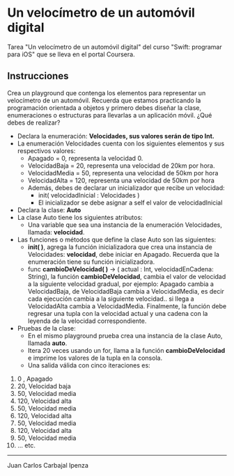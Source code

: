 # Un velocímetro de un automóvil digital
Tarea "Un velocímetro de un automóvil digital" del curso "Swift: programar para iOS" que se lleva en el portal Coursera.
## Instrucciones
Crea un playground que contenga los elementos para representar un velocímetro de un automóvil. Recuerda que estamos practicando la programación orientada a objetos y primero debes diseñar la clase, enumeraciones o estructuras para llevarlas a un aplicación móvil. ¿Qué debes de realizar?
* Declara la enumeración: **Velocidades, sus valores serán de tipo Int.**
* La enumeración Velocidades cuenta con los siguientes elementos y sus respectivos valores:
  - Apagado = 0, representa la velocidad 0.
  - VelocidadBaja = 20, representa una velocidad de 20km por hora.
  - VelocidadMedia = 50, representa una velocidad de 50km por hora
  - VelocidadAlta = 120, representa una velocidad de 50km por hora
  - Además, debes de declarar un inicializador que recibe un velocidad:
    + init( velocidadInicial : Velocidades )
    + El inicializador se debe asignar a self el valor de velocidadInicial
* Declara la clase: **Auto**
* La clase Auto tiene los siguientes atributos:
  - Una variable que sea una instancia de la enumeración Velocidades, llamada: **velocidad**.
* Las funciones o métodos que define la clase Auto son las siguientes:
  - **init( )**, agrega la función inicializadora que crea una instancia de Velocidades: **velocidad**, debe iniciar en Apagado. Recuerda que la enumeración tiene su función inicializadora.
  - func **cambioDeVelocidad( )** -> ( actual : Int, velocidadEnCadena: String), la función **cambioDeVelocidad**, cambia el valor de velocidad a la siguiente velocidad gradual, por ejemplo:  Apagado cambia a VelocidadBaja, de VelocidadBaja cambia a VelocidadMedia, es decir cada ejecución cambia a la siguiente velocidad.. si llega a VelocidadAlta cambia a VelocidadMedia. Finalmente, la función debe regresar una tupla con la velocidad actual y una cadena con la leyenda de la velocidad correspondiente.
* Pruebas de la clase:
  - En el mismo playground prueba crea una instancia de la clase Auto, llamada **auto**.
  - Itera 20 veces usando un for, llama a la función **cambioDeVelocidad** e imprime los valores de la tupla en la consola.
  - Una salida válida con cinco iteraciones es:

1. 0 , Apagado
2. 20, Velocidad baja
3. 50, Velocidad media
4. 120, Velocidad alta
5. 50, Velocidad media
6. 120, Velocidad alta
7. 50, Velocidad media
8. 120, Velocidad alta
9. 50, Velocidad media
10. ... etc.

***
Juan Carlos Carbajal Ipenza
